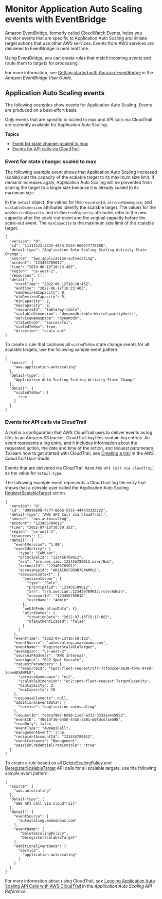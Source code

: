 # Monitor Application Auto Scaling events with EventBridge<a name="monitoring-eventbridge"></a>

Amazon EventBridge, formerly called CloudWatch Events, helps you monitor events that are specific to Application Auto Scaling and initiate target actions that use other AWS services\. Events from AWS services are delivered to EventBridge in near real time\. 

Using EventBridge, you can create *rules* that match incoming *events* and route them to *targets* for processing\. 

For more information, see [Getting started with Amazon EventBridge](https://docs.aws.amazon.com/eventbridge/latest/userguide/eventbridge-getting-set-up.html) in the *Amazon EventBridge User Guide*\.

## Application Auto Scaling events<a name="application-auto-scaling-example-event-types"></a>

The following examples show events for Application Auto Scaling\. Events are produced on a best\-effort basis\.

Only events that are specific to scaled to max and API calls via CloudTrail are currently available for Application Auto Scaling\.

**Topics**
+ [Event for state change: scaled to max](#event-example-1)
+ [Events for API calls via CloudTrail](#event-example-2)

### Event for state change: scaled to max<a name="event-example-1"></a>

The following example event shows that Application Auto Scaling increased \(scaled out\) the capacity of the scalable target to its maximum size limit\. If demand increases again, Application Auto Scaling will be prevented from scaling the target to a larger size because it is already scaled to its maximum size\. 

In the `detail` object, the values for the `resourceId`, `serviceNamespace`, and `scalableDimension` attributes identify the scalable target\. The values for the `newDesiredCapacity` and `oldDesiredCapacity` attributes refer to the new capacity after the scale\-out event and the original capacity before the scale\-out event\. The `maxCapacity` is the maximum size limit of the scalable target\. 

```
{
  "version": "0",
  "id": "11112222-3333-4444-5555-666677778888",
  "detail-type": "Application Auto Scaling Scaling Activity State Change",
  "source": "aws.application-autoscaling",
  "account": "123456789012",
  "time": "2019-06-12T10:23:40Z",
  "region": "us-west-2",
  "resources": [],
  "detail": {
    "startTime": "2022-06-12T10:20:43Z",
    "endTime": "2022-06-12T10:23:40Z",
    "newDesiredCapacity": 8,
    "oldDesiredCapacity": 5,
    "minCapacity": 2,
    "maxCapacity": 8,
    "resourceId": "table/my-table",
    "scalableDimension": "dynamodb:table:WriteCapacityUnits",
    "serviceNamespace": "dynamodb",
    "statusCode": "Successful",
    "scaledToMax": true,
    "direction": "scale-out"
}
```

To create a rule that captures all `scaledToMax` state change events for all scalable targets, use the following sample event pattern\.

```
{
  "source": [
    "aws.application-autoscaling"
  ],
  "detail-type": [
    "Application Auto Scaling Scaling Activity State Change"
  ],
  "detail": {
    "scaledToMax": [
      true 
    ]
  } 
}
```

### Events for API calls via CloudTrail<a name="event-example-2"></a>

A *trail* is a configuration that AWS CloudTrail uses to deliver events as log files to an Amazon S3 bucket\. CloudTrail log files contain log entries\. An event represents a log entry, and it includes information about the requested action, the date and time of the action, and request parameters\. To learn how to get started with CloudTrail, see [Creating a trail](https://docs.aws.amazon.com/awscloudtrail/latest/userguide/cloudtrail-create-a-trail-using-the-console-first-time.html) in the *AWS CloudTrail User Guide*\.

Events that are delivered via CloudTrail have `AWS API Call via CloudTrail` as the value for `detail-type`\. 

The following example event represents a CloudTrail log file entry that shows that a console user called the Application Auto Scaling [RegisterScalableTarget](https://docs.aws.amazon.com/autoscaling/application/APIReference/API_RegisterScalableTarget.html) action\.

```
{
  "version": "0",
  "id": "99998888-7777-6666-5555-444433332222",
  "detail-type": "AWS API Call via CloudTrail",
  "source": "aws.autoscaling",
  "account": "123456789012",
  "time": "2022-07-13T16:50:15Z",
  "region": "us-west-2",
  "resources": [],
  "detail": {
    "eventVersion": "1.08",
    "userIdentity": {
      "type": "IAMUser",
      "principalId": "123456789012",
      "arn": "arn:aws:iam::123456789012:user/Bob",
      "accountId": "123456789012",
      "accessKeyId": "AKIAIOSFODNN7EXAMPLE",
      "sessionContext": {
        "sessionIssuer": {
          "type": "Role",
          "principalId": "123456789012",
          "arn": "arn:aws:iam::123456789012:role/Admin",
          "accountId": "123456789012",
          "userName": "Admin"
        },
        "webIdFederationData": {},
        "attributes": {
          "creationDate": "2022-07-13T15:17:08Z",
          "mfaAuthenticated": "false"
        }
      }
    },
    "eventTime": "2022-07-13T16:50:15Z",
    "eventSource": "autoscaling.amazonaws.com",
    "eventName": "RegisterScalableTarget",
    "awsRegion": "us-west-2",
    "sourceIPAddress": "AWS Internal",
    "userAgent": "EC2 Spot Console",
    "requestParameters": {
      "resourceId": "spot-fleet-request/sfr-73fbd2ce-aa30-494c-8788-1cee4EXAMPLE",
      "serviceNamespace": "ec2",
      "scalableDimension": "ec2:spot-fleet-request:TargetCapacity",
      "minCapacity": 2,
      "maxCapacity": 10
    },
    "responseElements": null,
    "additionalEventData": {
      "service": "application-autoscaling"
    },
    "requestID": "e9caf887-8d88-11e5-a331-3332aa445952",
    "eventID": "49d14f36-6450-44a5-a501-b0fdcdfaeb98",
    "readOnly": false,
    "eventType": "AwsApiCall",
    "managementEvent": true,
    "recipientAccountId": "123456789012",
    "eventCategory": "Management",
    "sessionCredentialFromConsole": "true"
  }
}
```

To create a rule based on all [DeleteScalingPolicy](https://docs.aws.amazon.com/autoscaling/application/APIReference/API_DeleteScalingPolicy.html) and [DeregisterScalableTarget](https://docs.aws.amazon.com/autoscaling/application/APIReference/API_DeregisterScalableTarget.html) API calls for all scalable targets, use the following sample event pattern:

```
{
  "source": [
    "aws.autoscaling"
  ],
  "detail-type": [
    "AWS API Call via CloudTrail"
  ],
  "detail": {
    "eventSource": [
      "autoscaling.amazonaws.com"
    ],
    "eventName": [
       "DeleteScalingPolicy", 
       "DeregisterScalableTarget"
    ],
    "additionalEventData": {
      "service": [
        "application-autoscaling"
      ]
    }
  } 
}
```

For more information about using CloudTrail, see [Logging Application Auto Scaling API Calls with AWS CloudTrail](https://docs.aws.amazon.com/autoscaling/application/APIReference/logging-using-cloudtrail.html) in the *Application Auto Scaling API Reference*\.